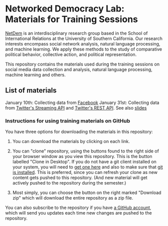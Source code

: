 
# Networked Democracy Lab: Materials for Training Sessions

[NetDem](http://dornsife.usc.edu/labs/netdem) is an interdisciplinary research group based in the School of International Relations at the University of Southern California. Our research interests encompass social network analysis, natural language processing, and machine learning. We apply these methods to the study of comparative political behavior, collective action, and political representation.

This repository contains the materials used during the training sessions on social media data collection and analysis, natural language processing, machine learning and others.

## List of materials

January 10th: Collecting data from [Facebook](01-facebook-data-collection.Rmd)
January 31st: Collecting data from [Twitter's Streaming API](02-twitter-streaming-data-collection.Rmd) and [Twitter's REST API](02-twitter-REST-data-collection.Rmd). See also [slides](05-twitter-data-slides.pdf)

### Instructions for using training materials on GitHub ###

You have three options for downloading the materials in this repository:  

1.  You can download the materials by clicking on each link.  

2.  You can "clone" repository, using the buttons found to the right side of your browser window as you view this repository.  This is the button labelled "Clone in Desktop".  If you do not have a git client installed on your system, you will need to [get one here](https://git-scm.com/download/gui) and also to make sure that [git is installed](https://git-scm.com/downloads).  This is preferred, since you can refresh your clone as new content gets pushed to this repository.  (And new material will get actively pushed to the repository during the semester.)

3.  Most simply, you can choose the button on the right marked "Download zip" which will download the entire repository as a zip file.

You can also subscribe to the repository if you have [a GitHub account](https://github.com), which will send you updates each time new changes are pushed to the repository.

